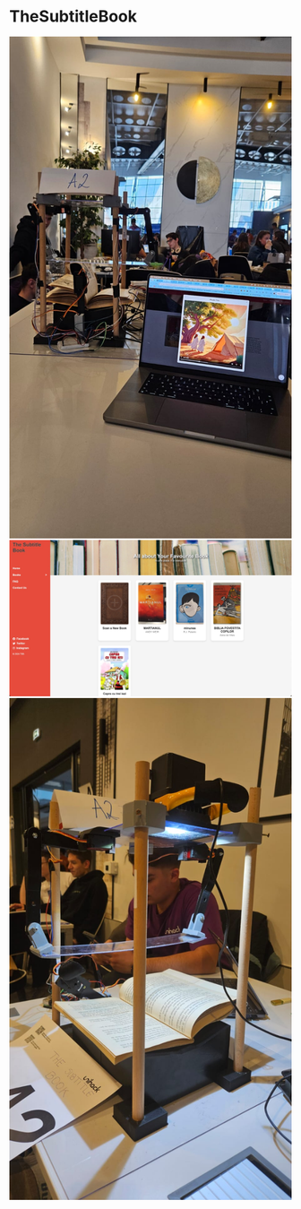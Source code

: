 # TheSubtitleBook


![TSB Image](media/tsb3.jpeg)
![TSB Image](media/tsb2.jpeg)
![TSB Image](media/tsb1.jpeg)